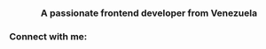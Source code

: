 <h3 align="center">A passionate frontend developer from Venezuela</h3>

<h3 align="left">Connect with me:</h3>
<p align="left">
</p>
